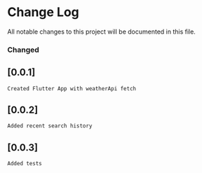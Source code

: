 # Change Log
All notable changes to this project will be documented in this file.


### Changed

## [0.0.1]
    Created Flutter App with weatherApi fetch

## [0.0.2]
    Added recent search history

## [0.0.3]
    Added tests